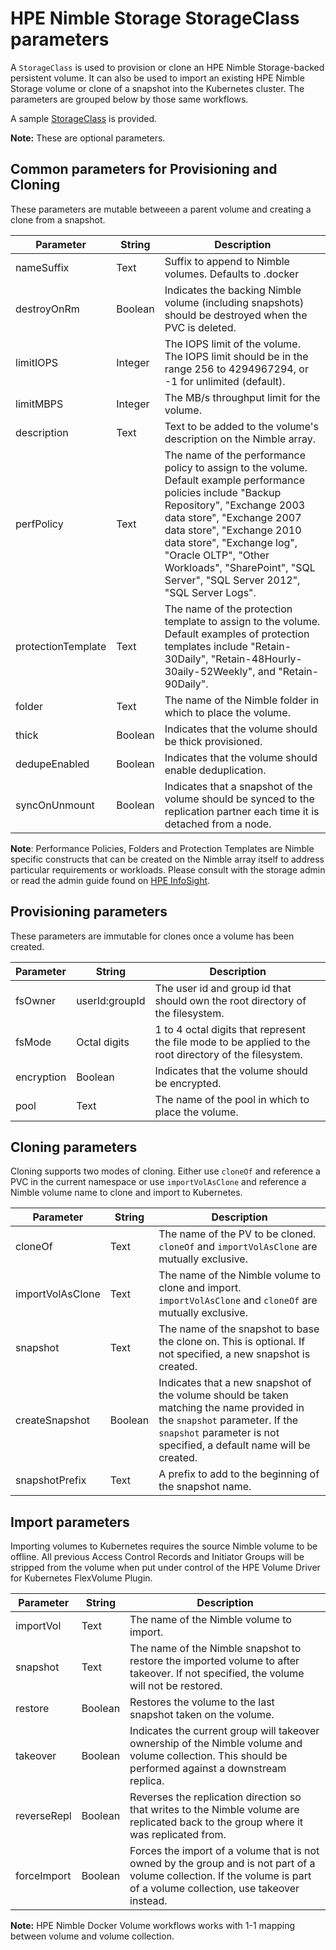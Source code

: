 # HPE Nimble Storage StorageClass parameters
A `StorageClass` is used to provision or clone an HPE Nimble Storage-backed persistent volume. It can also be used to import an existing HPE Nimble Storage volume or clone of a snapshot into the Kubernetes cluster. The parameters are grouped below by those same workflows.

A sample [StorageClass](sc-nimble.yaml) is provided.

**Note:** These are optional parameters.

## Common parameters for Provisioning and Cloning
These parameters are mutable betweeen a parent volume and creating a clone from a snapshot.

| Parameter | String | Description |
| --------- | ------ | ----------- |
| nameSuffix| Text   | Suffix to append to Nimble volumes. Defaults to .docker |
| destroyOnRm | Boolean | Indicates the backing Nimble volume (including snapshots) should be destroyed when the PVC is deleted. |
| limitIOPS | Integer | The IOPS limit of the volume. The IOPS limit should be in the range 256 to 4294967294, or -1 for unlimited (default). |
| limitMBPS | Integer | The MB/s throughput limit for the volume. |
| description | Text | Text to be added to the volume's description on the Nimble array. |
| perfPolicy | Text | The name of the performance policy to assign to the volume. Default example performance policies include "Backup Repository", "Exchange 2003 data store", "Exchange 2007 data store", "Exchange 2010 data store", "Exchange log", "Oracle OLTP", "Other Workloads", "SharePoint", "SQL Server", "SQL Server 2012", "SQL Server Logs". |
| protectionTemplate | Text | The name of the protection template to assign to the volume. Default examples of protection templates include "Retain-30Daily", "Retain-48Hourly-30aily-52Weekly", and "Retain-90Daily". |
| folder | Text | The name of the Nimble folder in which to place the volume. |
| thick | Boolean | Indicates that the volume should be thick provisioned. |
| dedupeEnabled | Boolean | Indicates that the volume should enable deduplication. |
| syncOnUnmount | Boolean | Indicates that a snapshot of the volume should be synced to the replication partner each time it is detached from a node. |

**Note**: Performance Policies, Folders and Protection Templates are Nimble specific constructs that can be created on the Nimble array itself to address particular requirements or workloads. Please consult with the storage admin or read the admin guide found on [HPE InfoSight](https://infosight.hpe.com).

## Provisioning parameters
These parameters are immutable for clones once a volume has been created.

| Parameter | String | Description |
| --------- | ------ | ----------- |
| fsOwner | userId:groupId | The user id and group id that should own the root directory of the filesystem. |
| fsMode | Octal digits | 1 to 4 octal digits that represent the file mode to be applied to the root directory of the filesystem. |
| encryption | Boolean | Indicates that the volume should be encrypted. |
| pool | Text | The name of the pool in which to place the volume. |

## Cloning parameters
Cloning supports two modes of cloning. Either use `cloneOf` and reference a PVC in the current namespace or use `importVolAsClone` and reference a Nimble volume name to clone and import to Kubernetes.

| Parameter | String | Description |
| --------- | ------ | ----------- |
| cloneOf | Text | The name of the PV to be cloned. `cloneOf` and `importVolAsClone` are mutually exclusive. |
| importVolAsClone | Text | The name of the Nimble volume to clone and import. `importVolAsClone` and `cloneOf` are mutually exclusive. |
| snapshot | Text | The name of the snapshot to base the clone on. This is optional. If not specified, a new snapshot is created. |
| createSnapshot | Boolean | Indicates that a new snapshot of the volume should be taken matching the name provided in the `snapshot` parameter. If the `snapshot` parameter is not specified, a default name will be created. |
| snapshotPrefix | Text | A prefix to add to the beginning of the snapshot name. |

## Import parameters
Importing volumes to Kubernetes requires the source Nimble volume to be offline. All previous Access Control Records and Initiator Groups will be stripped from the volume when put under control of the HPE Volume Driver for Kubernetes FlexVolume Plugin.

| Parameter | String | Description |
| --------- | ------ | ----------- |
| importVol | Text | The name of the Nimble volume to import. |
| snapshot | Text | The name of the Nimble snapshot to restore the imported volume to after takeover. If not specified, the volume will not be restored. |
| restore  | Boolean | Restores the volume to the last snapshot taken on the volume. |
| takeover | Boolean | Indicates the current group will takeover ownership of the Nimble volume and volume collection. This should be performed against a downstream replica. |
| reverseRepl | Boolean | Reverses the replication direction so that writes to the Nimble volume are replicated back to the group where it was replicated from. |
| forceImport | Boolean | Forces the import of a volume that is not owned by the group and is not part of a volume collection. If the volume is part of a volume collection, use takeover instead.

**Note:** HPE Nimble Docker Volume workflows works with 1-1 mapping between volume and volume collection.
